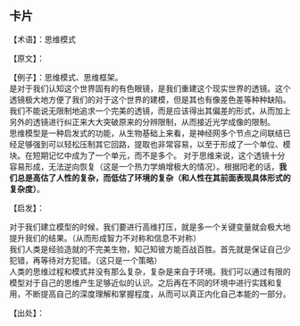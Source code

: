 ## 卡片

【术语】：思维模式

【原文】：

【例子】：思维模式、思维框架。  
是对于我们认知这个世界固有的有色眼镜，是我们重建这个现实世界的透镜。这个透镜极大地方便了我们的对于这个世界的建模，但是其也有像差色差等种种缺陷。我们不能说无限制地追求一个完美的透镜，而是应该得出其偏差的形式，从而加上另外的透镜进行纠正来大大突破原来的分辨限制，从而接近光学成像的限制。  
思维模型是一种启发式的功能，从生物基础上来看，是神经网多个节点之间联结已经足够强到可以轻松压制其它回路，提取也非常容易，以至于形成了一个单位、模块。在短期记忆中成为了一个单元，而不是多个。
对于思维来说，这个透镜十分容易形成，无法逆向恢复（这是一个热力学熵增极大的情况）。根据阳老的话，**我们总是高估了人性的复杂，而低估了环境的复杂（和人性在其前面表现具体形式的复杂度）**。

【启发】：

对于我们建立模型的时候，我们要进行高维打压，就是多一个关键变量就会极大地提升我们的结果。（从而形成智力不对称和信息不对称）  
我们人类是经验造就的不完美生物，知己知彼方能百战百胜。首先就是保证自己少犯错，再等待对方犯错。（这只是一个策略）  
人类的思维过程和模式并没有那么复杂，复杂是来自于环境。我们可以通过有限的模型对于自己的思维产生足够近似的认识。之后再在不同的环境中进行实践和复用，不断提高自己的深度理解和掌握程度，从而可以真正内化自己本能的一部分。

【出处】：
